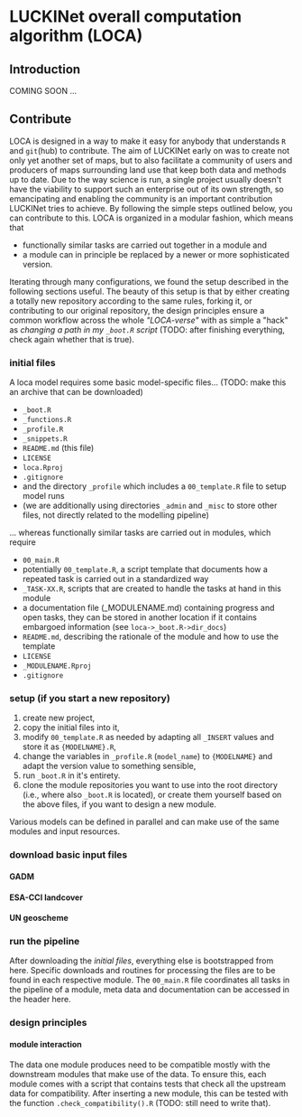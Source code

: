 # LUCKINet overall computation algorithm (LOCA)

## Introduction

COMING SOON ...

## Contribute

LOCA is designed in a way to make it easy for anybody that understands `R` and `git`(hub) to contribute. The aim of LUCKINet early on was to create not only yet another set of maps, but to also facilitate a community of users and producers of maps surrounding land use that keep both data and methods up to date. Due to the way science is run, a single project usually doesn't have the viability to support such an enterprise out of its own strength, so emancipating and enabling the community is an important contribution LUCKINet tries to achieve. By following the simple steps outlined below, you can contribute to this. LOCA is organized in a modular fashion, which means that 
- functionally similar tasks are carried out together in a module and
- a module can in principle be replaced by a newer or more sophisticated version.

Iterating through many configurations, we found the setup described in the following sections useful. The beauty of this setup is that by either creating a totally new repository according to the same rules, forking it, or contributing to our original repository, the design principles ensure a common workflow across the whole *"LOCA-verse"* with as simple a "hack" as *changing a path in my `_boot.R` script* (TODO: after finishing everything, check again whether that is true).

### initial files

A loca model requires some basic model-specific files... (TODO: make this an archive that can be downloaded)

-   `_boot.R`
-   `_functions.R`
-   `_profile.R`
-   `_snippets.R`
-   `README.md` (this file)
-   `LICENSE`
-   `loca.Rproj`
-   `.gitignore`
-   and the directory `_profile` which includes a `00_template.R` file to setup model runs
-   (we are additionally using directories `_admin` and `_misc` to store other files, not directly related to the modelling pipeline)

... whereas functionally similar tasks are carried out in modules, which require

-   `00_main.R`
-   potentially `00_template.R`, a script template that documents how a repeated task is carried out in a standardized way
-   `_TASK-XX.R`, scripts that are created to handle the tasks at hand in this module
-   a documentation file (\_MODULENAME.md) containing progress and open tasks, they can be stored in another location if it contains embargoed information (see `loca->_boot.R->dir_docs`)
-   `README.md`, describing the rationale of the module and how to use the template
-   `LICENSE`
-   `_MODULENAME.Rproj`
-   `.gitignore`

### setup (if you start a new repository)

1.  create new project,
2.  copy the initial files into it, 
3.  modify `00_template.R` as needed by adapting all `_INSERT` values and store it as `{MODELNAME}.R`,
4.  change the variables in `_profile.R` (`model_name`) to `{MODELNAME}` and adapt the version value to something sensible,
5.  run `_boot.R` in it's entirety.
6.  clone the module repositories you want to use into the root directory (i.e., where also `_boot.R` is located), or create them yourself based on the above files, if you want to design a new module.

Various models can be defined in parallel and can make use of the same modules and input resources.

### download basic input files

#### GADM

#### ESA-CCI landcover

#### UN geoscheme


### run the pipeline

After downloading the *initial files*, everything else is bootstrapped from here. Specific downloads and routines for processing the files are to be found in each respective module. The `00_main.R` file coordinates all tasks in the pipeline of a module, meta data and documentation can be accessed in the header here.

### design principles

#### module interaction

The data one module produces need to be compatible mostly with the downstream modules that make use of the data. To ensure this, each module comes with a script that contains tests that check all the upstream data for compatibility. After inserting a new module, this can be tested with the function `.check_compatibility().R` (TODO: still need to write that).
